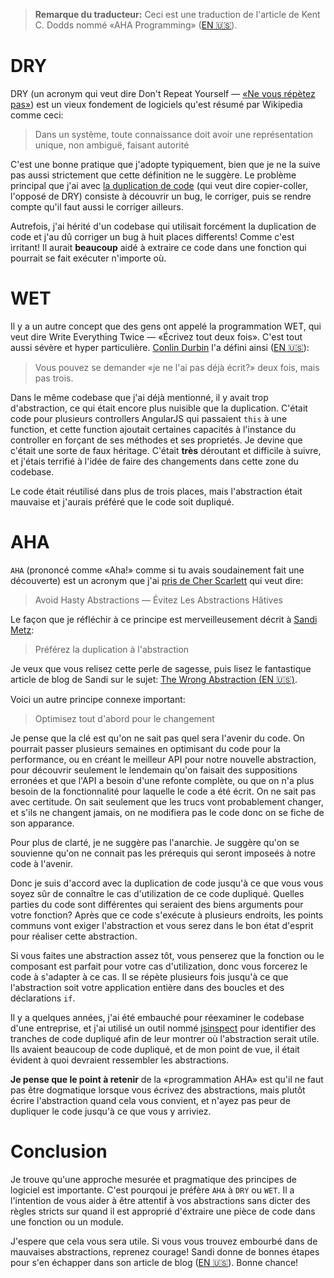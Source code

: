 > **Remarque du traducteur:** Ceci est une traduction de l'article de Kent C. Dodds nommé «AHA Programming» ([EN 🇺🇸](https://kentcdodds.com/blog/aha-programming)).

# DRY

DRY (un acronym qui veut dire Don't Repeat Yourself — [«Ne vous répètez pas»](https://fr.wikipedia.org/wiki/Ne_vous_r%C3%A9p%C3%A9tez_pas)) est un vieux fondement de logiciels qu'est résumé par Wikipedia comme ceci:

> Dans un système, toute connaissance doit avoir une représentation unique, non ambiguë, faisant autorité

C'est une bonne pratique que j'adopte typiquement, bien que je ne la suive pas aussi strictement que cette définition ne le suggère. Le problème principal que j'ai avec [la duplication de code](https://fr.wikipedia.org/wiki/Duplication_de_code) (qui veut dire copier-coller, l'opposé de DRY) consiste à découvrir un bug, le corriger, puis se rendre compte qu'il faut aussi le corriger ailleurs.

Autrefois, j'ai hérité d'un codebase qui utilisait forcément la duplication de code et j'au dû corriger un bug à huit places differents! Comme c'est irritant! Il aurait **beaucoup** aidé à extraire ce code dans une fonction qui pourrait se fait exécuter n'importe où.

# WET

Il y a un autre concept que des gens ont appelé la programmation WET, qui veut dire Write Everything Twice — «Écrivez tout deux fois». C'est tout aussi sévère et hyper particulière. [Conlin Durbin](https://twitter.com/CallMeWuz) l'a défini ainsi ([EN 🇺🇸](https://dev.to/wuz/stop-trying-to-be-so-dry-instead-write-everything-twice-wet-5g33)):

> Vous pouvez se demander «je ne l'ai pas déjà écrit?» deux fois, mais pas trois.

Dans le même codebase que j'ai déjà mentionné, il y avait trop d'abstraction, ce qui était encore plus nuisible que la duplication. C'était code pour plusieurs controllers AngularJS qui passaient `this` à une function, et cette function ajoutait certaines capacités à l'instance du controller en forçant de ses méthodes et ses proprietés. Je devine que c'était une sorte de faux héritage. C'était **très** déroutant et difficile à suivre, et j'étais terrifié à l'idée de faire des changements dans cette zone du codebase.

Le code était réutilisé dans plus de trois places, mais l'abstraction était mauvaise et j'aurais préféré que le code soit dupliqué.

# AHA

`AHA` (prononcé comme «Aha!» comme si tu avais soudainement fait une découverte) est un acronym que j'ai [pris de Cher Scarlett](https://twitter.com/cherthedev/status/1112819136147742720) qui veut dire:

> Avoid Hasty Abstractions — Évitez Les Abstractions Hâtives

Le façon que je réfléchir à ce principe est merveilleusement décrit à [Sandi Metz](https://twitter.com/sandimetz):

> Préférez la duplication à l'abstraction

Je veux que vous relisez cette perle de sagesse, puis lisez le fantastique article de blog de Sandi sur le sujet: [The Wrong Abstraction (EN 🇺🇸)](https://www.sandimetz.com/blog/2016/1/20/the-wrong-abstraction).

Voici un autre principe connexe important:

> Optimisez tout d'abord pour le changement

Je pense que la clé est qu'on ne sait pas quel sera l'avenir du code. On pourrait passer plusieurs semaines en optimisant du code pour la performance, ou en créant le meilleur API pour notre nouvelle abstraction, pour découvrir seulement le lendemain qu'on faisait des suppositions erronées et que l'API a besoin d'une refonte complète, ou que on n'a plus besoin de la fonctionnalité pour laquelle le code a été écrit. On ne sait pas avec certitude. On sait seulement que les trucs vont probablement changer, et s'ils ne changent jamais, on ne modifiera pas le code donc on se fiche de son apparance.

Pour plus de clarté, je ne suggère pas l'anarchie. Je suggère qu'on se souvienne qu'on ne connait pas les prérequis qui seront imposeés à notre code à l'avenir.

Donc je suis d'accord avec la duplication de code jusqu'à ce que vous vous soyez sûr de connaître le cas d'utilization de ce code dupliqué. Quelles parties du code sont différentes qui seraient des biens arguments pour votre fonction? Après que ce code s'exécute à plusieurs endroits, les points communs vont exiger l'abstraction et vous serez dans le bon état d'esprit pour réaliser cette abstraction.

Si vous faites une abstraction assez tôt, vous penserez que la fonction ou le composant est parfait pour votre cas d'utilization, donc vous forcerez le code à s'adapter à ce cas. Il se répète plusieurs fois jusqu'à ce que l'abstraction soit votre application entière dans des boucles et des déclarations `if`.

Il y a quelques années, j'ai été embauché pour réexaminer le codebase d'une entreprise, et j'ai utilisé un outil nommé [jsinspect](https://github.com/danielstjules/jsinspect) pour identifier des tranches de code dupliqué afin de leur montrer où l'abstraction serait utile. Ils avaient beaucoup de code dupliqué, et de mon point de vue, il était évident à quoi devraient ressembler les abstractions.

**Je pense que le point à retenir** de la «programmation AHA» est qu'il ne faut pas être dogmatique lorsque vous écrivez des abstractions, mais plutôt écrire l'abstraction quand cela vous convient, et n'ayez pas peur de dupliquer le code jusqu'à ce que vous y arriviez.

# Conclusion

Je trouve qu'une approche mesurée et pragmatique des principes de logiciel est importante. C'est pourqoui je préfère `AHA` à `DRY` ou `WET`. Il a l'intention de vous aider à être attentif à vos abstractions sans dicter des règles stricts sur quand il est approprié d'éxtraire une pièce de code dans une fonction ou un module.

J'espere que cela vous sera utile. Si vous vous trouvez embourbé dans de mauvaises abstractions, reprenez courage! Sandi donne de bonnes étapes pour s'en échapper dans son article de blog ([EN 🇺🇸](https://www.sandimetz.com/blog/2016/1/20/the-wrong-abstraction)). Bonne chance!
